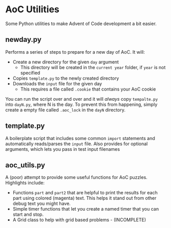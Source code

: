 # AoC Utilities
Some Python utilities to make Advent of Code development a bit easier.

## newday.<span>py
Performs a series of steps to prepare for a new day of AoC. It will:
* Create a new directory for the given `day` argument
   * This directory will be created in the `current year` folder, if `year` is not specified
* Copies `template.py` to the newly created directory
* Downloads the `input` file for the given day
   * This requires a file called `.cookie` that contains your AoC cookie

You can run the script over and over and it will *always* copy `tempalte.py` into `dayN.py`, where N is the day. To prevent this from happening, simply create a empty file called `.aoc_lock` in the `dayN` directory.

## template.<span>py
A boilerplate script that includes some common `import` statements and automatically reads/parses the `input` file. Also provides for optional arguments, which lets you pass in test input filenames

## aoc_utils.<span>py
A (poor) attempt to provide some useful functions for AoC puzzles. Highlights include:
* Functions `part` and `part2` that are helpful to print the results for each part using colored (magenta) text. This helps it stand out from other debug text you might have.
* Simple timer functions that let you create a named timer that you can start and stop.
* A Grid class to help with grid based problems - (INCOMPLETE)